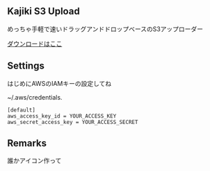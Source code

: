 ## Kajiki S3 Upload

めっちゃ手軽で速いドラッグアンドドロップベースのS3アップローダー

[ダウンロードはここ]()

## Settings

はじめにAWSのIAMキーの設定してね

~/.aws/credentials.

```
[default]
aws_access_key_id = YOUR_ACCESS_KEY
aws_secret_access_key = YOUR_ACCESS_SECRET
```

## Remarks

誰かアイコン作って
